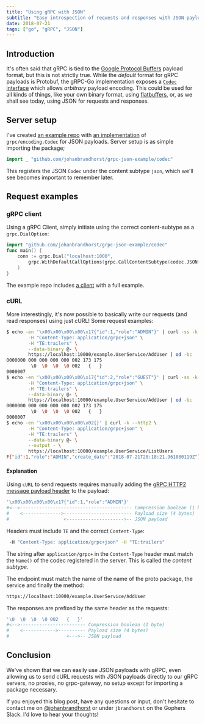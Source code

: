 ```yaml
---
title: "Using gRPC with JSON"
subtitle: "Easy introspection of requests and responses with JSON payloads"
date: 2018-07-21
tags: ["go", "gRPC", "JSON"]
---
```


## Introduction

It's often said that gRPC is tied to the
[Google Protocol Buffers](https://developers.google.com/protocol-buffers/)
 payload format, but this is not strictly true. While the _default_ format
for gRPC payloads is Protobuf, the gRPC-Go implementation exposes a
[`Codec` interface](https://godoc.org/google.golang.org/grpc/encoding#Codec)
which allows _arbitrary_ payload encoding. This could be used for all kinds of things,
like your own binary format, using [flatbuffers](https://grpc.io/blog/flatbuffers), or,
as we shall see today, using JSON for requests and responses.

## Server setup

I've created [an example repo](https://github.com/johanbrandhorst/grpc-json-example)
with [an implementation](https://github.com/johanbrandhorst/grpc-json-example/tree/master/codec/json.go)
of `grpc/encoding.Codec` for JSON payloads. Server setup is as simple importing the package;

```go
import _ "github.com/johanbrandhorst/grpc-json-example/codec"
```

This registers the JSON `Codec` under the content subtype `json`, which we'll see becomes
important to remember later.

## Request examples

### gRPC client

Using a gRPC Client, simply initiate using the correct content-subtype as a `grpc.DialOption`:

```go
import "github.com/johanbrandhorst/grpc-json-example/codec"
func main() {
    conn := grpc.Dial("localhost:1000",
        grpc.WithDefaultCallOptions(grpc.CallContentSubtype(codec.JSON{}.Name())),
    )
}
```

The example repo includes
[a client](https://github.com/johanbrandhorst/grpc-json-example/tree/master/cmd/client/main.go)
with a full example.

### cURL

More interestingly, it's now possible to basically write our requests (and read responses)
using just cURL! Some request examples:

```bash
$ echo -en '\x00\x00\x00\x00\x17{"id":1,"role":"ADMIN"}' | curl -ss -k --http2 \
        -H "Content-Type: application/grpc+json" \
        -H "TE:trailers" \
        --data-binary @- \
        https://localhost:10000/example.UserService/AddUser | od -bc
0000000 000 000 000 000 002 173 175
         \0  \0  \0  \0 002   {   }
0000007
$ echo -en '\x00\x00\x00\x00\x17{"id":2,"role":"GUEST"}' | curl -ss -k --http2 \
        -H "Content-Type: application/grpc+json" \
        -H "TE:trailers" \
        --data-binary @- \
        https://localhost:10000/example.UserService/AddUser | od -bc
0000000 000 000 000 000 002 173 175
         \0  \0  \0  \0 002   {   }
0000007
$ echo -en '\x00\x00\x00\x00\x02{}' | curl -k --http2 \
        -H "Content-Type: application/grpc+json" \
        -H "TE:trailers" \
        --data-binary @- \
        --output - \
        https://localhost:10000/example.UserService/ListUsers
F{"id":1,"role":"ADMIN","create_date":"2018-07-21T20:18:21.961080119Z"}F{"id":2,"role":"GUEST","create_date":"2018-07-21T20:18:29.225624852Z"}
```

#### Explanation

Using `cURL` to send requests requires manually adding the
[gRPC HTTP2 message payload header](https://github.com/grpc/grpc/blob/master/doc/PROTOCOL-HTTP2.md#requests)
to the payload:

```bash
'\x00\x00\x00\x00\x17{"id":1,"role":"ADMIN"}'
#<-->----------------------------------------- Compression boolean (1 byte)
#    <-------------->------------------------- Payload size (4 bytes)
#                    <--------------------->-- JSON payload
```

Headers must include `TE` and the correct `Content-Type`:
```bash
 -H "Content-Type: application/grpc+json" -H "TE:trailers"
```

The string after `application/grpc+` in the `Content-Type` header
must match the `Name()` of the codec registered in the server. This
is called the _content subtype_.

The endpoint must match the name of the name of the proto package,
the service and finally the method:

```bash
https://localhost:10000/example.UserService/AddUser
```

The responses are prefixed by the same header as the requests:

```bash
'\0  \0  \0  \0 002   {   }'
#<-->------------------------ Compression boolean (1 byte)
#    <------------>---------- Payload size (4 bytes)
#                     <--->-- JSON payload
```

## Conclusion

We've shown that we can easily use JSON payloads with gRPC, even allowing
us to send cURL requests with JSON payloads directly to our gRPC servers,
no proxies, no grpc-gateway, no setup except for importing a package necessary.

If you enjoyed this blog post, have any questions or input, don't hesitate to
contact me on [@johanbrandhorst](https://twitter.com/JohanBrandhorst) or
under `jbrandhorst` on the Gophers Slack. I'd love to hear your thoughts!
